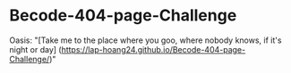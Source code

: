 # Becode-404-page-Challenge

Oasis:
"[Take me to the place where you goo, where nobody knows, if it's night or day] (https://lap-hoang24.github.io/Becode-404-page-Challenge/)"
